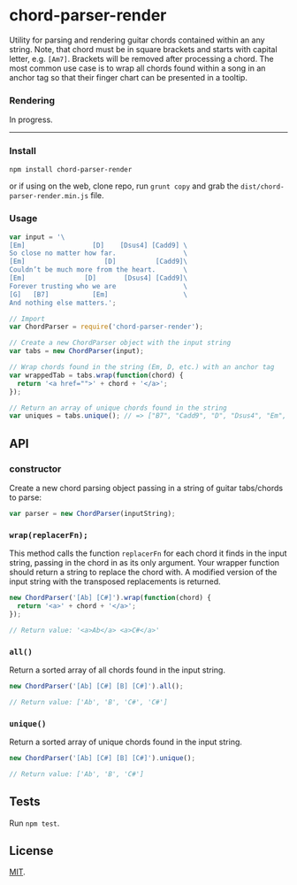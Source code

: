 # chord-parser-render

Utility for parsing and rendering guitar chords contained within an any string. Note, that chord must be in
square brackets and starts with capital letter, e.g. `[Am7]`.
Brackets will be removed after processing a chord.
The most common use case is to wrap all chords found within a song in an anchor tag
so that their finger chart can be presented in a tooltip.

### Rendering

In progress.

---

### Install

```bash
npm install chord-parser-render
```

or if using on the web, clone repo, run `grunt copy` and grab the `dist/chord-parser-render.min.js` file.

### Usage

```js
var input = '\
[Em]                 [D]    [Dsus4] [Cadd9] \
So close no matter how far.                 \
[Em]                    [D]          [Cadd9]\
Couldn’t be much more from the heart.       \
[Em]               [D]       [Dsus4] [Cadd9]\
Forever trusting who we are                 \
[G]   [B7]           [Em]                   \
And nothing else matters.';

// Import
var ChordParser = require('chord-parser-render');

// Create a new ChordParser object with the input string
var tabs = new ChordParser(input);

// Wrap chords found in the string (Em, D, etc.) with an anchor tag
var wrappedTab = tabs.wrap(function(chord) {
  return '<a href="">' + chord + '</a>';
});

// Return an array of unique chords found in the string
var uniques = tabs.unique(); // => ["B7", "Cadd9", "D", "Dsus4", "Em", "G"];
```

## API

### constructor

Create a new chord parsing object passing in a string of guitar tabs/chords to parse:

```js
var parser = new ChordParser(inputString);
```

### `wrap(replacerFn);`

This method calls the function `replacerFn` for each chord it finds in the
input string, passing in the chord in as its only argument. Your wrapper function should
return a string to replace the chord with. A modified version of the input
string with the transposed replacements is returned.

```js
new ChordParser('[Ab] [C#]').wrap(function(chord) {
  return '<a>' + chord + '</a>';
});

// Return value: '<a>Ab</a> <a>C#</a>'
```

### `all()`

Return a sorted array of all chords found in the input string.

```js
new ChordParser('[Ab] [C#] [B] [C#]').all();

// Return value: ['Ab', 'B', 'C#', 'C#']
```


### `unique()`

Return a sorted array of unique chords found in the input string.

```js
new ChordParser('[Ab] [C#] [B] [C#]').unique();

// Return value: ['Ab', 'B', 'C#']
```

## Tests

Run `npm test`.

## License
[MIT](http://opensource.org/licenses/MIT).
